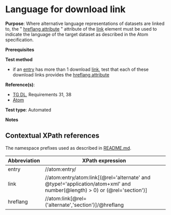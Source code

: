 # Language for download link

**Purpose**: Where alternative language representations of datasets are linked to, the \" [hreflang attribute](#hreflang) \" attribute of the [link](#downloadlink) element must be used to indicate the language of the target dataset as described in the Atom specification.

**Prerequisites**

**Test method**

* if an [entry](#entry) has more than 1 download [link](#downloadlink), test that each of these download links provides the [hreflang attribute](#hreflang)

**Reference(s)**:

* [TG DL](./README#ref_TG_DL), Requirements 31, 38
* [Atom](./README#ref_atom)

**Test type**: Automated

**Notes**

## Contextual XPath references

The namespace prefixes used as described in [README.md](./README#namespaces).

Abbreviation                                               |  XPath expression
---------------------------------------------------------- | -------------------------------------------------------------------------
entry <a name="entry"></a> | //atom:entry/
link <a name="downloadlink"></a> | //atom:entry/atom:link[(@rel='alternate' and @type!='application/atom+xml' and number(@length) > 0) or (@rel='section')]
hreflang <a name="hreflang"></a> | //atom:link[@rel=('alternate','section')]/@hreflang
